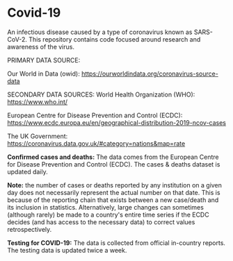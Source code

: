 # Covid-19

An infectious disease caused by a type of coronavirus known as SARS-CoV-2. This repository contains code focused around research and awareness of the virus.


PRIMARY DATA SOURCE:

Our World in Data (owid): https://ourworldindata.org/coronavirus-source-data

SECONDARY DATA SOURCES:
World Health Organization (WHO): https://www.who.int/

European Centre for Disease Prevention and Control (ECDC): https://www.ecdc.europa.eu/en/geographical-distribution-2019-ncov-cases

The UK Government: https://coronavirus.data.gov.uk/#category=nations&map=rate

**Confirmed cases and deaths:** The data comes from the European Centre for Disease Prevention and Control (ECDC). The cases & deaths dataset is updated daily. 

**Note:** the number of cases or deaths reported by any institution on a given day does not necessarily represent the actual number on that date. This is because of the reporting chain that exists between a new case/death and its inclusion in statistics. Alternatively, large changes can sometimes (although rarely) be made to a country's entire time series if the ECDC decides (and has access to the necessary data) to correct values retrospectively.

**Testing for COVID-19:** The data is collected from official in-country reports. The testing data is updated twice a week.
